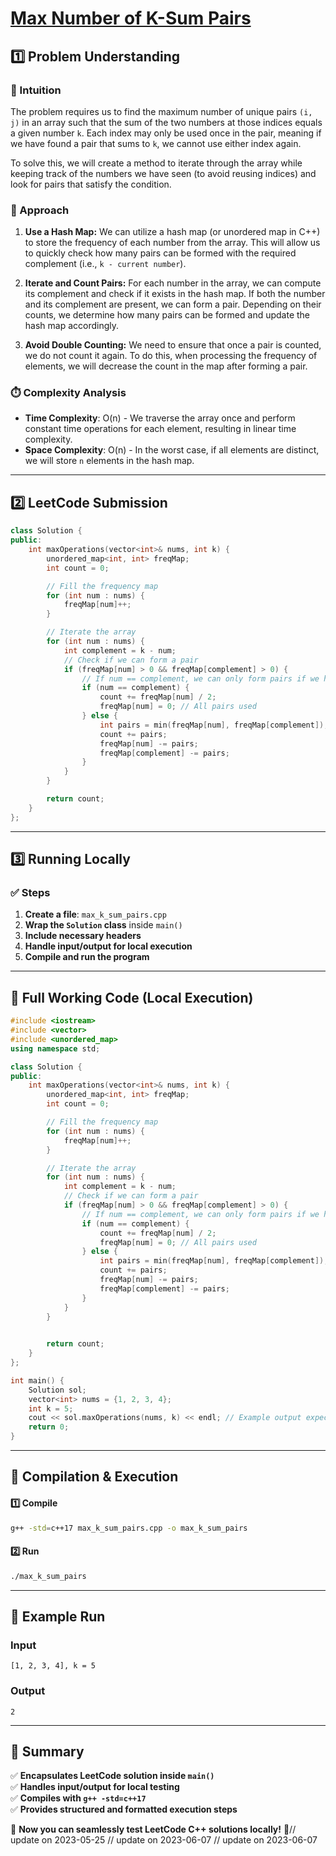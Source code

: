 # **[Max Number of K-Sum Pairs](https://leetcode.com/problems/max-number-of-k-sum-pairs/description/)**  

## **1️⃣ Problem Understanding**  
### **📌 Intuition**  
The problem requires us to find the maximum number of unique pairs `(i, j)` in an array such that the sum of the two numbers at those indices equals a given number `k`. Each index may only be used once in the pair, meaning if we have found a pair that sums to `k`, we cannot use either index again.

To solve this, we will create a method to iterate through the array while keeping track of the numbers we have seen (to avoid reusing indices) and look for pairs that satisfy the condition.  
 
### **🚀 Approach**  
1. **Use a Hash Map:** We can utilize a hash map (or unordered map in C++) to store the frequency of each number from the array. This will allow us to quickly check how many pairs can be formed with the required complement (i.e., `k - current number`).
   
2. **Iterate and Count Pairs:** For each number in the array, we can compute its complement and check if it exists in the hash map. If both the number and its complement are present, we can form a pair. Depending on their counts, we determine how many pairs can be formed and update the hash map accordingly.

3. **Avoid Double Counting:** We need to ensure that once a pair is counted, we do not count it again. To do this, when processing the frequency of elements, we will decrease the count in the map after forming a pair.

### **⏱️ Complexity Analysis**  
- **Time Complexity**: O(n) - We traverse the array once and perform constant time operations for each element, resulting in linear time complexity.  
- **Space Complexity**: O(n) - In the worst case, if all elements are distinct, we will store `n` elements in the hash map.

---  

## **2️⃣ LeetCode Submission**  
```cpp
class Solution {
public:
    int maxOperations(vector<int>& nums, int k) {
        unordered_map<int, int> freqMap;
        int count = 0;

        // Fill the frequency map
        for (int num : nums) {
            freqMap[num]++;
        }

        // Iterate the array
        for (int num : nums) {
            int complement = k - num;
            // Check if we can form a pair
            if (freqMap[num] > 0 && freqMap[complement] > 0) {
                // If num == complement, we can only form pairs if we have at least 2
                if (num == complement) {
                    count += freqMap[num] / 2;
                    freqMap[num] = 0; // All pairs used
                } else {
                    int pairs = min(freqMap[num], freqMap[complement]);
                    count += pairs;
                    freqMap[num] -= pairs;
                    freqMap[complement] -= pairs;
                }
            }
        }

        return count;
    }
};
```  

---  

## **3️⃣ Running Locally**  
### **✅ Steps**  
1. **Create a file**: `max_k_sum_pairs.cpp`  
2. **Wrap the `Solution` class** inside `main()`  
3. **Include necessary headers**  
4. **Handle input/output for local execution**  
5. **Compile and run the program**  

---  

## **📝 Full Working Code (Local Execution)**  
```cpp
#include <iostream>
#include <vector>
#include <unordered_map>
using namespace std;

class Solution {
public:
    int maxOperations(vector<int>& nums, int k) {
        unordered_map<int, int> freqMap;
        int count = 0;

        // Fill the frequency map
        for (int num : nums) {
            freqMap[num]++;
        }

        // Iterate the array
        for (int num : nums) {
            int complement = k - num;
            // Check if we can form a pair
            if (freqMap[num] > 0 && freqMap[complement] > 0) {
                // If num == complement, we can only form pairs if we have at least 2
                if (num == complement) {
                    count += freqMap[num] / 2;
                    freqMap[num] = 0; // All pairs used
                } else {
                    int pairs = min(freqMap[num], freqMap[complement]);
                    count += pairs;
                    freqMap[num] -= pairs;
                    freqMap[complement] -= pairs;
                }
            }
        }

        
        return count;
    }
};

int main() {
    Solution sol;
    vector<int> nums = {1, 2, 3, 4}; 
    int k = 5;
    cout << sol.maxOperations(nums, k) << endl; // Example output expected: 2
    return 0;
}
```  

---  

## **🔧 Compilation & Execution**  
#### **1️⃣ Compile**  
```bash
g++ -std=c++17 max_k_sum_pairs.cpp -o max_k_sum_pairs
```  

#### **2️⃣ Run**  
```bash
./max_k_sum_pairs
```  

---  

## **🎯 Example Run**  
### **Input**  
```
[1, 2, 3, 4], k = 5
```  
### **Output**  
```
2
```  

---  

## **📌 Summary**  
✅ **Encapsulates LeetCode solution inside `main()`**  
✅ **Handles input/output for local testing**  
✅ **Compiles with `g++ -std=c++17`**  
✅ **Provides structured and formatted execution steps**  

🚀 **Now you can seamlessly test LeetCode C++ solutions locally!** 🚀// update on 2023-05-25
// update on 2023-06-07
// update on 2023-06-07
